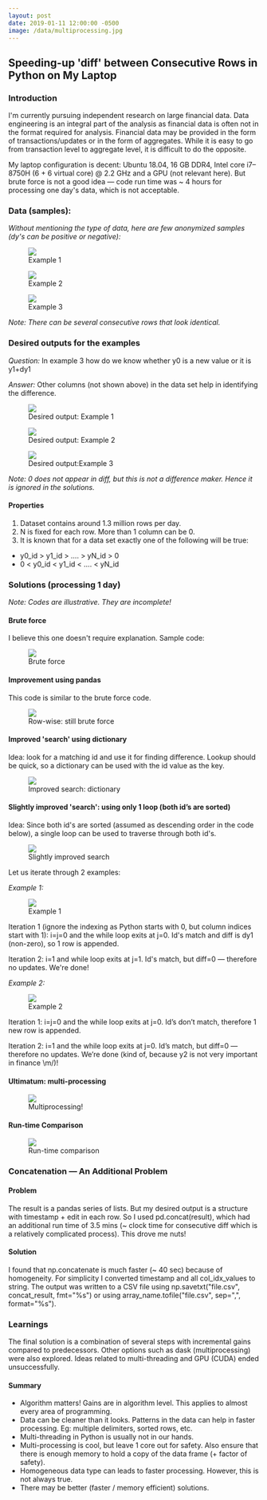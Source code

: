 ```yaml
---
layout: post
date: 2019-01-11 12:00:00 -0500
image: /data/multiprocessing.jpg
---
```


## Speeding-up 'diff' between Consecutive Rows in Python on My Laptop

### Introduction

I'm currently pursuing independent research on large financial data. Data engineering is an integral part of the analysis as financial data is often not in the format required for analysis. Financial data may be provided in the form of transactions/updates or in the form of aggregates. While it is easy to go from transaction level to aggregate level, it is difficult to do the opposite.

My laptop configuration is decent: Ubuntu 18.04, 16 GB DDR4, Intel core i7–8750H (6 + 6 virtual core) @ 2.2 GHz and a GPU (not relevant here). But brute force is not a good idea — code run time was ~ 4 hours for processing one day's data, which is not acceptable.

### Data (samples):

*Without mentioning the type of data, here are few anonymized samples (dy's can be positive or negative):*

<figure>
  <img src="../../../data/example1.jpg">
  <figcaption>Example 1</figcaption>
</figure>

<figure>
  <img src="../../../data/example2.jpg">
  <figcaption>Example 2</figcaption>
</figure>

<figure>
  <img src="../../../data/example3.jpg">
  <figcaption>Example 3</figcaption>
</figure>

*Note: There can be several consecutive rows that look identical.*

### Desired outputs for the examples

*Question:* In example 3 how do we know whether y0 is a new value or it is y1+dy1

*Answer:* Other columns (not shown above) in the data set help in identifying the difference.

<figure>
  <img src="../../../data/desired1.jpg">
  <figcaption>Desired output: Example 1</figcaption>
</figure>

<figure>
  <img src="../../../data/desired2.jpg">
  <figcaption>Desired output: Example 2</figcaption>
</figure>

<figure>
  <img src="../../../data/desired3.jpg">
  <figcaption>Desired output:Example 3</figcaption>
</figure>

*Note: 0 does not appear in diff, but this is not a difference maker. Hence it is ignored in the solutions.*

#### Properties

1. Dataset contains around 1.3 million rows per day.
2. N is fixed for each row. More than 1 column can be 0.
3. It is known that for a data set exactly one of the following will be true:
- y0_id > y1_id > …. > yN_id > 0
- 0 < y0_id < y1_id < …. < yN_id

### Solutions (processing 1 day)

*Note: Codes are illustrative. They are incomplete!*

#### Brute force

I believe this one doesn't require explanation. Sample code:

<figure>
  <img src="../../../data/brute_force.jpg">
  <figcaption>Brute force</figcaption>
</figure>

#### Improvement using pandas

This code is similar to the brute force code.

<figure>
  <img src="../../../data/row_wise_brute_force.jpg">
  <figcaption>Row-wise: still brute force</figcaption>
</figure>

#### Improved 'search' using dictionary

Idea: look for a matching id and use it for finding difference. Lookup should be quick, so a dictionary can be used with the id value as the key.

<figure>
  <img src="../../../data/dictionary.jpg">
  <figcaption>Improved search: dictionary</figcaption>
</figure>

#### Slightly improved 'search': using only 1 loop (both id’s are sorted)

Idea: Since both id's are sorted (assumed as descending order in the code below), a single loop can be used to traverse through both id's.

<figure>
  <img src="../../../data/slightly_improved_search.jpg">
  <figcaption>Slightly improved search</figcaption>
</figure>

Let us iterate through 2 examples:

*Example 1:*

<figure>
  <img src="../../../data/example1.jpg">
  <figcaption>Example 1</figcaption>
</figure>

Iteration 1 (ignore the indexing as Python starts with 0, but column indices start with 1): i=j=0 and the while loop exits at j=0. Id's match and diff is dy1 (non-zero), so 1 row is appended.

Iteration 2: i=1 and while loop exits at j=1. Id's match, but diff=0 — therefore no updates. We're done!

*Example 2:*

<figure>
  <img src="../../../data/example2.jpg">
  <figcaption>Example 2</figcaption>
</figure>

Iteration 1: i=j=0 and the while loop exits at j=0. Id’s don’t match, therefore 1 new row is appended.

Iteration 2: i=1 and the while loop exits at j=0. Id’s match, but diff=0 — therefore no updates. We’re done (kind of, because y2 is not very important in finance \m/)!

#### Ultimatum: multi-processing

<figure>
  <img src="../../../data/multiprocessing.jpg">
  <figcaption>Multiprocessing!</figcaption>
</figure>

#### Run-time Comparison

<figure>
  <img src="../../../data/runtime_comparison.jpg">
  <figcaption>Run-time comparison</figcaption>
</figure>

### Concatenation — An Additional Problem

#### Problem

The result is a pandas series of lists. But my desired output is a structure with timestamp + edit in each row. So I used pd.concat(result), which had an additional run time of 3.5 mins (~ clock time for consecutive diff which is a relatively complicated process). This drove me nuts!

#### Solution

I found that np.concatenate is much faster (~ 40 sec) because of homogeneity. For simplicity I converted timestamp and all col_idx_values to string. The output was written to a CSV file using np.savetxt("file.csv", concat_result, fmt="%s") or using array_name.tofile("file.csv", sep=",", format="%s").

### Learnings

The final solution is a combination of several steps with incremental gains compared to predecessors. Other options such as dask (multiprocessing) were also explored. Ideas related to multi-threading and GPU (CUDA) ended unsuccessfully.

#### Summary

- Algorithm matters! Gains are in algorithm level. This applies to almost every area of programming.
- Data can be cleaner than it looks. Patterns in the data can help in faster processing. Eg: multiple delimiters, sorted rows, etc.
- Multi-threading in Python is usually not in our hands.
- Multi-processing is cool, but leave 1 core out for safety. Also ensure that there is enough memory to hold a copy of the data frame (+ factor of safety).
- Homogeneous data type can leads to faster processing. However, this is not always true.
- There may be better (faster / memory efficient) solutions.
